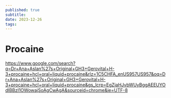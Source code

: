 ```yaml
---
published: true
subtitle:
date: 2023-12-26
tags: 
---
```


# Procaine
https://www.google.com/search?q=Dr+Ana+Aslan%27s+Original+GH3+Gerovital+H-3+procaine+hcl+oral+liquid+procaine&rlz=1C5CHFA_enUS957US957&oq=Dr+Ana+Aslan%27s+Original+GH3+Gerovital+H-3+procaine+hcl+oral+liquid+procaine&gs_lcrp=EgZjaHJvbWUyBggAEEUYOdIBBzI1OWowajSoAgCwAgA&sourceid=chrome&ie=UTF-8